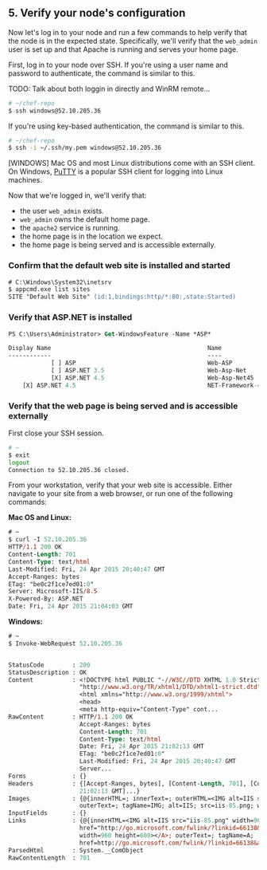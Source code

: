 ## 5. Verify your node's configuration

Now let's log in to your node and run a few commands to help verify that the node is in the expected state. Specifically, we'll verify that the `web_admin` user is set up and that Apache is running and serves your home page.

First, log in to your node over SSH. If you're using a user name and password to authenticate, the command is similar to this.

TODO: Talk about both loggin in directly and WinRM remote...

```bash
# ~/chef-repo
$ ssh windows@52.10.205.36
```

If you're using key-based authentication, the command is similar to this.

```bash
# ~/chef-repo
$ ssh -i ~/.ssh/my.pem windows@52.10.205.36
```

[WINDOWS] Mac OS and most Linux distributions come with an SSH client. On Windows, [PuTTY](http://www.putty.org) is a popular SSH client for logging into Linux machines.

Now that we're logged in, we'll verify that:

* the user `web_admin` exists.
* `web_admin` owns the default home page.
* the `apache2` service is running.
* the home page is in the location we expect.
* the home page is being served and is accessible externally.

### Confirm that the default web site is installed and started

```ps
# C:\Windows\System32\inetsrv
$ appcmd.exe list sites
SITE "Default Web Site" (id:1,bindings:http/*:80:,state:Started)
```

### Verify that ASP.NET is installed

```ps
PS C:\Users\Administrator> Get-WindowsFeature -Name *ASP*

Display Name                                            Name                       Install State
------------                                            ----                       -------------
            [ ] ASP                                     Web-ASP                        Available
            [ ] ASP.NET 3.5                             Web-Asp-Net                    Available
            [X] ASP.NET 4.5                             Web-Asp-Net45                  Installed
    [X] ASP.NET 4.5                                     NET-Framework-45-ASPNET        Installed
```

### Verify that the web page is being served and is accessible externally

First close your SSH session.

```bash
# ~
$ exit
logout
Connection to 52.10.205.36 closed.
```

From your workstation, verify that your web site is accessible. Either navigate to your site from a web browser, or run one of the following commands:

**Mac OS and Linux:**

```ps
# ~
$ curl -I 52.10.205.36
HTTP/1.1 200 OK
Content-Length: 701
Content-Type: text/html
Last-Modified: Fri, 24 Apr 2015 20:40:47 GMT
Accept-Ranges: bytes
ETag: "be0c2f1ce7ed01:0"
Server: Microsoft-IIS/8.5
X-Powered-By: ASP.NET
Date: Fri, 24 Apr 2015 21:04:03 GMT
```

**Windows:**

```ps
# ~
$ Invoke-WebRequest 52.10.205.36


StatusCode        : 200
StatusDescription : OK
Content           : <!DOCTYPE html PUBLIC "-//W3C//DTD XHTML 1.0 Strict//EN"
                    "http://www.w3.org/TR/xhtml1/DTD/xhtml1-strict.dtd">
                    <html xmlns="http://www.w3.org/1999/xhtml">
                    <head>
                    <meta http-equiv="Content-Type" cont...
RawContent        : HTTP/1.1 200 OK
                    Accept-Ranges: bytes
                    Content-Length: 701
                    Content-Type: text/html
                    Date: Fri, 24 Apr 2015 21:02:13 GMT
                    ETag: "be0c2f1ce7ed01:0"
                    Last-Modified: Fri, 24 Apr 2015 20:40:47 GMT
                    Server...
Forms             : {}
Headers           : {[Accept-Ranges, bytes], [Content-Length, 701], [Content-Type, text/html], [Date, Fri, 24 Apr 2015
                    21:02:13 GMT]...}
Images            : {@{innerHTML=; innerText=; outerHTML=<IMG alt=IIS src="iis-85.png" width=960 height=600>;
                    outerText=; tagName=IMG; alt=IIS; src=iis-85.png; width=960; height=600}}
InputFields       : {}
Links             : {@{innerHTML=<IMG alt=IIS src="iis-85.png" width=960 height=600>; innerText=; outerHTML=<A
                    href="http://go.microsoft.com/fwlink/?linkid=66138&amp;clcid=0x409"><IMG alt=IIS src="iis-85.png"
                    width=960 height=600></A>; outerText=; tagName=A;
                    href=http://go.microsoft.com/fwlink/?linkid=66138&amp;clcid=0x409}}
ParsedHtml        : System.__ComObject
RawContentLength  : 701
```
